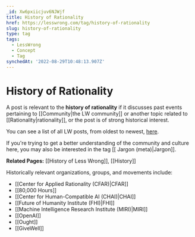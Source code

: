 ```yaml
---
_id: Xw6pxiicjuv6NJWjf
title: History of Rationality
href: https://lesswrong.com/tag/history-of-rationality
slug: history-of-rationality
type: tag
tags:
  - LessWrong
  - Concept
  - Tag
synchedAt: '2022-08-29T10:48:13.907Z'
---
```


# History of Rationality

A post is relevant to the **history of rationality** if it discusses past events pertaining to [[Community|the LW community]] or another topic related to [[Rationality|rationality]], or the post is of strong historical interest.

You can see a list of all LW posts, from oldest to newest, [here](https://wiki.lesswrong.com/wiki/Less_Wrong/All_articles).

If you're trying to get a better understanding of the community and culture here, you may also be interested in the tag [[ Jargon (meta)|Jargon]].

**Related Pages:** [[History of Less Wrong]], [[History]]

Historically relevant organizations, groups, and movements include:

- [[Center for Applied Rationality (CFAR)|CFAR]]
- [[80,000 Hours]]
- [[Center for Human-Compatible AI (CHAI)|CHAI]]
- [[Future of Humanity Institute (FHI)|FHI]]
- [[Machine Intelligence Research Institute (MIRI)|MIRI]]
- [[OpenAI]]
- [[Ought]]
- [[GiveWell]]
